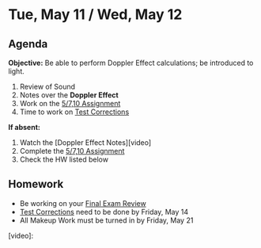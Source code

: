 Tue, May 11 / Wed, May 12
==================  
  
Agenda  
---------  
**Objective:** Be able to perform Doppler Effect calculations; be introduced to light.
  
1. Review of Sound
2. Notes over the **Doppler Effect**
3. Work on the [5/7,10 Assignment][assmt]
4. Time to work on [Test Corrections][correct]
  
**If absent:** 

1. Watch the [Doppler Effect Notes][video]
2. Complete the [5/7,10 Assignment][assmt]
3. Check the HW listed below
  
Homework   
-------------  
- Be working on your [Final Exam Review][rev]
- [Test Corrections][correct] need to be done by Friday, May 14
- All Makeup Work must be turned in by Friday, May 21

[rev]: https://avon.schoology.com/course/2624603689/materials?f=450604587
[assmt]: https://avon.schoology.com/assignment/4936779575/
[correct]: https://avon.schoology.com/course/2624603689/materials?f=384894111
[video]: 
<!--stackedit_data:
eyJoaXN0b3J5IjpbLTE1MDk5MjgxNTYsNjEwOTk0ODcsMTU0OD
Q0Njg0NywxOTY5MjU4MTAsLTEzMTQ3NzY3MDEsMTE5Mjc1MDE5
NCw4MzM0OTU1NSwtMzc5NzcxMjAxLDI0ODc3ODU3NywxNDUyOT
IzNjA0LC03NjkzMTM5NzUsLTM2NzgzMTU0OSw0NjEwMDcyODgs
LTIwMjY4ODU4MzMsLTQ4MzAwNTEwNSw0MDI3NTk3MjEsLTgwMz
YwMzE3MSw4OTY4MDAzOTIsMTE5NzkzMDcwNSw4OTA2NjE0Mjld
fQ==
-->
